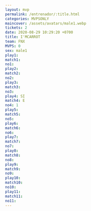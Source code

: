 ```yaml
---
layout: mvp
permalink: /entrenador/:title.html
categories: MVPSONLY
maincover: /assets/avatars/male1.webp
tickets: 2
date: 2020-08-29 10:29:20 +0700
title: I'MCARROT
team: FNX
MVPS: 0
sex: male1
play1: 
match1: 
no1: 
play2: 
match2: 
no2: 
play3: 
match3: 
no3: 
play4: SI
match4: E
no4: 1
play5: 
match5: 
no5: 
play6: 
match6: 
no6: 
play7: 
match7: 
no7: 
play8: 
match8: 
no8: 
play9: 
match9: 
no9: 
play10: 
match10: 
no10: 
play11: 
match11: 
no11:
---
```

